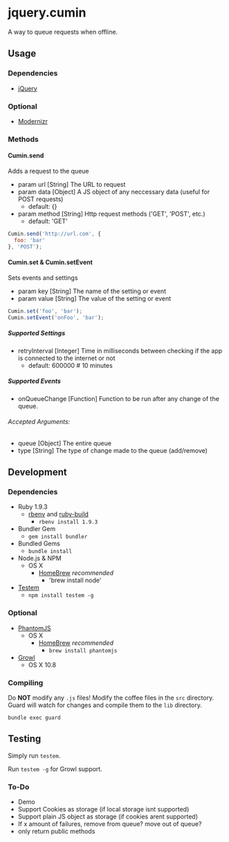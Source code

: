 # jquery.cumin
A way to queue requests when offline.

## Usage

### Dependencies
* [jQuery](http://jquery.com)

### Optional
* [Modernizr](http://modernizr.com)

### Methods

#### Cumin.send
Adds a request to the queue

* param url     [String]  The URL to request
* param data    [Object]  A JS object of any neccessary data (useful for POST requests)
  * default: {}
* param method  [String]  Http request methods ('GET', 'POST', etc.)
  * default: 'GET'

```js
Cumin.send('http://url.com', {
  foo: 'bar'
}, 'POST');
```

#### Cumin.set & Cumin.setEvent
Sets events and settings

* param key   [String]  The name of the setting or event
* param value [String]  The value of the setting or event

```js
Cumin.set('foo', 'bar');
Cumin.setEvent('onFoo', 'bar');
```

##### Supported Settings
* retryInterval  [Integer] Time in milliseconds between checking if the app is connected to the internet or not
  * default: 600000                 # 10 minutes

##### Supported Events
* onQueueChange [Function] Function to be run after any change of the queue.

###### Accepted Arguments:
* queue   [Object]  The entire queue
* type    [String]  The type of change made to the queue (add/remove)

## Development

### Dependencies
* Ruby 1.9.3
  * [rbenv](https://github.com/sstephenson/rbenv) and [ruby-build](https://github.com/sstephenson/ruby-build)
    * `rbenv install 1.9.3`
* Bundler Gem
  * `gem install bundler`
* Bundled Gems
  * `bundle install`
* Node.js & NPM
  * OS X
     * [HomeBrew](http://mxcl.github.io/homebrew/) _recommended_
       * 'brew install node'
* [Testem](https://github.com/airportyh/testem)
  * `npm install testem -g`

### Optional
* [PhantomJS](http://phantomjs.org)
  * OS X
     * [HomeBrew](http://mxcl.github.io/homebrew/) _recommended_
       * `brew install phantomjs`
* [Growl](http://growl.info/downloads)
  * OS X 10.8

### Compiling
Do **NOT** modify any `.js` files!  Modify the coffee files in the `src` directory.  Guard will watch for changes and compile them to the `lib` directory.

`bundle exec guard`

## Testing
Simply run `testem`.

Run `testem -g` for Growl support.

### To-Do
* Demo
* Support Cookies as storage (if local storage isnt supported)
* Support plain JS object as storage (if cookies arent supported)
* If x amount of failures, remove from queue? move out of queue?
* only return public methods
